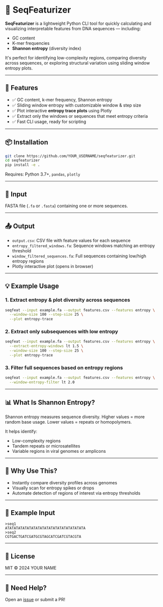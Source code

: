 # 🔬 SeqFeaturizer

**SeqFeaturizer** is a lightweight Python CLI tool for quickly calculating and visualizing interpretable features from DNA sequences — including:

- GC content
- K-mer frequencies
- **Shannon entropy** (diversity index)

It's perfect for identifying low-complexity regions, comparing diversity across sequences, or exploring structural variation using sliding window entropy plots.

---

## 🚀 Features

- ✅ GC content, k-mer frequency, Shannon entropy
- ✅ Sliding window entropy with customizable window & step size
- ✅ Plot interactive **entropy trace plots** using Plotly
- ✅ Extract only the windows or sequences that meet entropy criteria
- ✅ Fast CLI usage, ready for scripting

---

## 📦 Installation

```bash
git clone https://github.com/YOUR_USERNAME/seqfeaturizer.git
cd seqfeaturizer
pip install -e .
```

Requires: Python 3.7+, `pandas`, `plotly`

---

## 📂 Input

FASTA file (`.fa` or `.fasta`) containing one or more sequences.

---

## 📤 Output

- `output.csv`: CSV file with feature values for each sequence
- `entropy_filtered_windows.fa`: Sequence windows matching an entropy threshold
- `window_filtered_sequences.fa`: Full sequences containing low/high entropy regions
- Plotly interactive plot (opens in browser)

---

## 💡 Example Usage

### 1. Extract entropy & plot diversity across sequences

```bash
seqfeat --input example.fa --output features.csv --features entropy \
  --window-size 100 --step-size 25 \
  --plot entropy-trace
```

### 2. Extract only subsequences with **low entropy**

```bash
seqfeat --input example.fa --output features.csv --features entropy \
  --extract-entropy-windows lt 1.5 \
  --window-size 100 --step-size 25 \
  --plot entropy-trace
```

### 3. Filter full sequences based on entropy regions

```bash
seqfeat --input example.fa --output features.csv --features entropy \
  --window-entropy-filter lt 2.0
```

---

## 📊 What Is Shannon Entropy?

Shannon entropy measures sequence diversity. Higher values = more random base usage. Lower values = repeats or homopolymers.

It helps identify:
- Low-complexity regions
- Tandem repeats or microsatellites
- Variable regions in viral genomes or amplicons

---

## 🧠 Why Use This?

- Instantly compare diversity profiles across genomes
- Visually scan for entropy spikes or drops
- Automate detection of regions of interest via entropy thresholds

---

## 🧪 Example Input

```fasta
>seq1
ATATATATATATATATATATATATATATATATATATA
>seq2
CGTGACTGATCGATGCGTAGCATCGATCGTACGTA
```

---

## 📜 License

MIT © 2024 YOUR NAME

---

## 🙋 Need Help?

Open an [issue](https://github.com/YOUR_USERNAME/seqfeaturizer/issues) or submit a PR!
